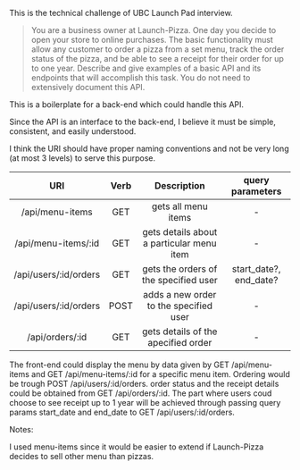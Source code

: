 This is the technical challenge of UBC Launch Pad interview. 

> You are a business owner at Launch-Pizza. One day you decide to open your store to online purchases. The basic functionality must allow any customer to order a pizza from a set menu, track the order status of the pizza, and be able to see a receipt for their order for up to one year. Describe and give examples of a basic API and its endpoints that will accomplish this task. You do not need to extensively document this API.

This is a boilerplate for a back-end which could handle this API.

Since the API is an interface to the back-end, I believe it must be simple, consistent, and easily understood. 

I think the URI should have proper naming conventions and not be very long (at most 3 levels) to serve this purpose.

| URI | Verb | Description |  query parameters
|     :----:    |     :----:    |     :----:    |  :----:    | 
| /api/menu-items | GET | gets all menu items | -  | 
| /api/menu-items/:id | GET | gets details about a particular menu item | -  | 
|/api/users/:id/orders | GET | gets the orders of the specified user  |start_date?, end_date?   | 
| /api/users/:id/orders | POST | adds a new order to the specified user | - |
| /api/orders/:id | GET | gets details of the apecified order | - |

The front-end could display the menu by data given by GET /api/menu-items and GET /api/menu-items/:id for a specific menu item. Ordering would be trough POST /api/users/:id/orders. order status and the receipt details could be obtained from GET /api/orders/:id. The part where users coud choose to see receipt up to 1 year will be achieved through passing query params start_date and end_date to GET /api/users/:id/orders.

Notes:

I used menu-items since it would be easier to extend if Launch-Pizza decides to sell other menu than pizzas. 


